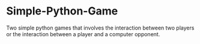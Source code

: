 # Simple-Python-Game
Two simple python games that involves the interaction between two players or the interaction between a player and a computer opponent. 
